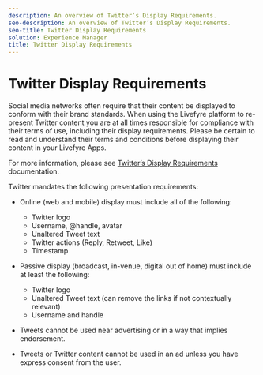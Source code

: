 ```yaml
---
description: An overview of Twitter’s Display Requirements.
seo-description: An overview of Twitter’s Display Requirements.
seo-title: Twitter Display Requirements
solution: Experience Manager
title: Twitter Display Requirements
---
```


# Twitter Display Requirements

Social media networks often require that their content be displayed to conform with their brand standards. When using the Livefyre platform to re-present Twitter content you are at all times responsible for compliance with their terms of use, including their display requirements. Please be certain to read and understand their terms and conditions before displaying their content in your Livefyre Apps.

For more information, please see [Twitter’s Display Requirements](https://about.twitter.com/company/display-requirements) documentation.

Twitter mandates the following presentation requirements:

* Online (web and mobile) display must include all of the following:
    * Twitter logo
    * Username, @handle, avatar
    * Unaltered Tweet text
    * Twitter actions (Reply, Retweet, Like)
    * Timestamp
  
* Passive display (broadcast, in-venue, digital out of home) must include at least the following:
    * Twitter logo
    * Unaltered Tweet text (can remove the links if not contextually relevant)
    * Username and handle
  
* Tweets cannot be used near advertising or in a way that implies endorsement.
* Tweets or Twitter content cannot be used in an ad unless you have express consent from the user.
